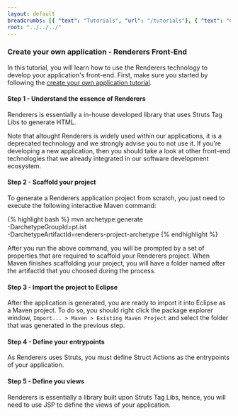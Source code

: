 ```yaml
---
layout: default
breadcrumbs: [{ "text": "Tutorials", "url": "/tutorials"}, { "text": "Create your own application", "url": "/tutorials/create-your-own-application" }, { "text": "Renderers", "url": "/tutorials/create-your-own-application/renderers" }]
root: "../../../"
---
```


### Create your own application - Renderers Front-End

In this tutorial, you will learn how to use the Renderers technology to develop your application's front-end.
First, make sure you started by following the [create your own application tutorial][Create your own application].

#### Step 1 - Understand the essence of Renderers

Renderers is essentially a in-house developed library that uses Struts Tag Libs to generate HTML.

Note that altought Renderers is widely used within our applications, it is a deprecated technology and we strongly advise you to not use it. If you're developing a new application, then you should take a look at other front-end technologies that we already integrated in our software development ecosystem.

#### Step 2 - Scaffold your project

To generate a Renderers application project from scratch, you just need to execute the following interactive Maven command:

{% highlight bash %}
mvn archetype:generate \
   -DarchetypeGroupId=pt.ist \
   -DarchetypeArtifactId=renderers-project-archetype
{% endhighlight %}


After you run the above command, you will be prompted by a set of properties that are required to scaffold your Renderers project. When Maven finishes scaffolding your project, you will have a folder named after the artifactId that you choosed during the process.

#### Step 3 - Import the project to Eclipse

After the application is generated, you are ready to import it into Eclipse as a Maven project. To do so, you should right click the package explorer window, ```Import... > Maven > Existing Maven Project``` and select the folder that was generated in the previous step.

#### Step 4 - Define your entrypoints

As Renderers uses Struts, you must define Struct Actions as the entrypoints of your application.

#### Step 5 - Define you views

Renderers is essentially a library built upon Struts Tag Libs, hence, you will need to use JSP to define the views of your application.


[Backbone]: http://backbonejs.com/
[Marionette]: http://marionettejs.com/
[Understand the DML]: /dev/tutorials/understand-the-dml
[Create your own application]: /dev/tutorials/create-your-own-application/
[Expose your Web Services with a REST API]: /dev/tutorials/expose-your-web-services-with-a-rest-api/
[Renderers]: /dev/technologies/front-end/renderers
[Vaadin]: /dev/technologies/front-end/vaadin
[Bankai]: /dev/technologies/front-end/bankai
[Bennu Development Team]: /dev/teams/bennu